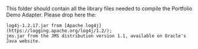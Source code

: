 This folder should contain all the library files needed to compile the Portfolio Demo Adapter. Please drop here the:

    log4j-1.2.17.jar from [Apache log4j](https://logging.apache.org/log4j/1.2/);
    jms.jar from the JMS distribution version 1.1, available on Oracle's Java website.
